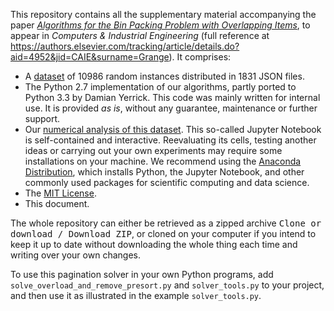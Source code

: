 This repository contains all the supplementary material accompanying the paper [_Algorithms for the Bin Packing Problem with Overlapping Items_](http://arxiv.org/abs/1605.00558), to appear in _Computers & Industrial Engineering_ (full reference at  https://authors.elsevier.com/tracking/article/details.do?aid=4952&jid=CAIE&surname=Grange). It comprises:

- A [dataset](gauss) of 10986 random instances distributed in 1831 JSON files.
- The Python 2.7 implementation of our algorithms, partly ported to Python 3.3 by Damian Yerrick. This code was mainly written for internal use. It is provided _as is_, without any guarantee, maintenance or further support.
- Our [numerical analysis of this dataset](http://nbviewer.jupyter.org/github/pagination-problem/pagination/blob/master/analysis.ipynb). This so-called Jupyter Notebook is self-contained and interactive. Reevaluating its cells, testing another ideas or carrying out your own experiments may require some installations on your machine. We recommend using the [Anaconda Distribution](https://www.continuum.io/downloads), which installs Python, the Jupyter Notebook, and other commonly used packages for scientific computing and data science.
- The [MIT License](LICENSE).
- This document.

The whole repository can either be retrieved as a zipped archive <kbd>Clone or download / Download ZIP</kbd>, or cloned on your computer if you intend to keep it up to date without downloading the whole thing each time and writing over your own changes.

To use this pagination solver in your own Python programs, add `solve_overload_and_remove_presort.py` and `solver_tools.py` to your project, and then use it as illustrated in the example `solver_tools.py`.